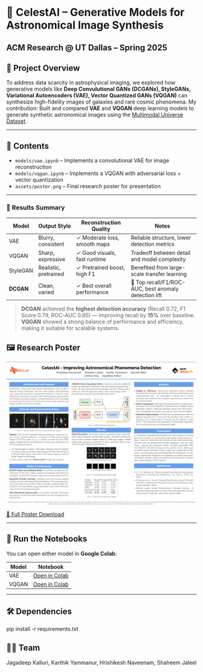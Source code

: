 # 🌠 CelestAI – Generative Models for Astronomical Image Synthesis

**ACM Research @ UT Dallas – Spring 2025**  
---

## 🔭 Project Overview

To address data scarcity in astrophysical imaging, we explored how generative models like **Deep Convulutional GANs (DCGANs), StyleGANs, Variational Autoencoders (VAE), Vector Quantized GANs (VQGAN)** can synthesize high-fidelity images of galaxies and rare cosmic phenomena. My contribution: Built and compared **VAE** and **VQGAN** deep learning models to generate synthetic astronomical images using the [Multimodal Universe Dataset](https://huggingface.co/datasets/MultimodalUniverse/legacysurvey).

---

## 📁 Contents

- `models/vae.ipynb` – Implements a convolutional VAE for image reconstruction
- `models/vqgan.ipynb` – Implements a VQGAN with adversarial loss + vector quantization
- `assets/poster.png` – Final research poster for presentation

---

### 🧪 Results Summary

| Model     | Output Style        | Reconstruction Quality      | Notes                                                  |
|-----------|---------------------|------------------------------|--------------------------------------------------------|
| VAE       | Blurry, consistent  | ✓ Moderate loss, smooth maps | Reliable structure, lower detection metrics            |
| VQGAN     | Sharp, expressive   | ✓ Good visuals, fast runtime | Tradeoff between detail and model complexity           |
| StyleGAN  | Realistic, pretrained | ✓ Pretrained boost, high F1 | Benefited from large-scale transfer learning           |
| **DCGAN** | Clean, varied       | ✓ Best overall performance   | 🥇 Top recall/F1/ROC-AUC, best anomaly detection lift   |

> **DCGAN** achieved the **highest detection accuracy** (Recall 0.72, F1 Score 0.79, ROC-AUC 0.85) — improving recall by **15%** over baseline.  
> **VQGAN** showed a strong balance of performance and efficiency, making it suitable for scalable systems.


## 🖼️ Research Poster

<p align="center">
  <img src="assets/CelestAI_final_poster.png" alt="Poster" width="600"/>
</p>

[📄 Full Poster Download](assets/CelestAI_final_poster.png)

---

## 🚀 Run the Notebooks

You can open either model in **Google Colab**:

| Model | Notebook |
|-------|----------|
| VAE   | [Open in Colab](https://colab.research.google.com/github/karthikyammanur/celestai-research/blob/main/models/vae.ipynb) |
| VQGAN | [Open in Colab](https://colab.research.google.com/github/karthikyammanur/celestai-research/blob/main/models/vqgan.ipynb) |

---

## 🛠 Dependencies

pip install -r requirements.txt

## 👨‍💻 Team

Jagadeep Kalluri,
Karthik Yammanur,
Hrishikesh Naveenam,
Shaheem Jaleel
